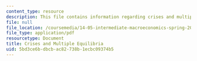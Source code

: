 ```yaml
---
content_type: resource
description: This file contains information regarding crises and multiple equilibria.
file: null
file_location: /coursemedia/14-05-intermediate-macroeconomics-spring-2013/5bd3ce6bdbcbac82738b1ecbc09374b5_MIT14_05S13_LecNot_crises.pdf
file_type: application/pdf
resourcetype: Document
title: Crises and Multiple Equilibria
uid: 5bd3ce6b-dbcb-ac82-738b-1ecbc09374b5
---
```

